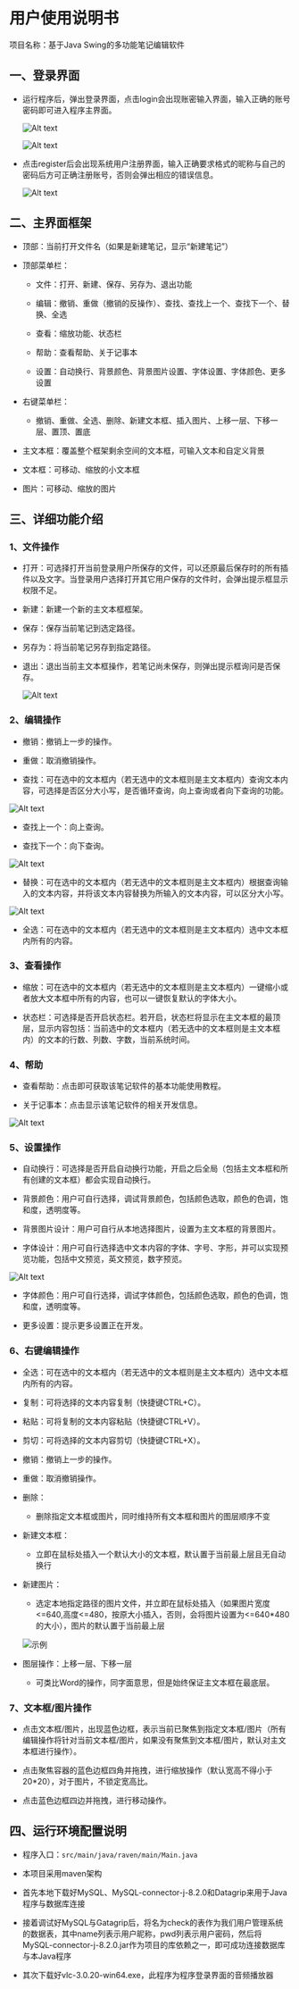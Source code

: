 # 用户使用说明书

项目名称：基于Java Swing的多功能笔记编辑软件

## 一、登录界面

* 运行程序后，弹出登录界面，点击login会出现账密输入界面，输入正确的账号密码即可进入程序主界面。

  ![Alt text](./img/image-14.png)
  
  ![Alt text](./img/image-4.png)

* 点击register后会出现系统用户注册界面，输入正确要求格式的昵称与自己的密码后方可正确注册账号，否则会弹出相应的错误信息。

  ![Alt text](./img/image-15.png)

## 二、主界面框架

* 顶部：当前打开文件名（如果是新建笔记，显示“新建笔记”）

* 顶部菜单栏：

  * 文件：打开、新建、保存、另存为、退出功能

  * 编辑：撤销、重做（撤销的反操作）、查找、查找上一个、查找下一个、替换、全选

  * 查看：缩放功能、状态栏

  * 帮助：查看帮助、关于记事本

  * 设置：自动换行、背景颜色、背景图片设置、字体设置、字体颜色、更多设置

* 右键菜单栏：

  * 撤销、重做、全选、删除、新建文本框、插入图片、上移一层、下移一层、置顶、置底

* 主文本框：覆盖整个框架剩余空间的文本框，可输入文本和自定义背景

* 文本框：可移动、缩放的小文本框

* 图片：可移动、缩放的图片


## 三、详细功能介绍

### 1、文件操作

* 打开：可选择打开当前登录用户所保存的文件，可以还原最后保存时的所有插件以及文字。当登录用户选择打开其它用户保存的文件时，会弹出提示框显示权限不足。

* 新建：新建一个新的主文本框框架。

* 保存：保存当前笔记到选定路径。

* 另存为：将当前笔记另存到指定路径。

* 退出：退出当前主文本框操作，若笔记尚未保存，则弹出提示框询问是否保存。

  ![Alt text](./img/image-11.png)

### 2、编辑操作

* 撤销：撤销上一步的操作。

* 重做：取消撤销操作。

* 查找：可在选中的文本框内（若无选中的文本框则是主文本框内）查询文本内容，可选择是否区分大小写，是否循环查询，向上查询或者向下查询的功能。

![Alt text](./img/image-12.png)

* 查找上一个：向上查询。

* 查找下一个：向下查询。

![Alt text](./img/image-7.png)

* 替换：可在选中的文本框内（若无选中的文本框则是主文本框内）根据查询输入的文本内容，并将该文本内容替换为所输入的文本内容，可以区分大小写。

![Alt text](./img/image-8.png)

* 全选：可在选中的文本框内（若无选中的文本框则是主文本框内）选中文本框内所有的内容。

### 3、查看操作

* 缩放：可在选中的文本框内（若无选中的文本框则是主文本框内）一键缩小或者放大文本框中所有的内容，也可以一键恢复默认的字体大小。

* 状态栏：可选择是否开启状态栏。若开启，状态栏将显示在主文本框的最顶层，显示内容包括：当前选中的文本框内（若无选中的文本框则是主文本框内）的文本的行数、列数、字数，当前系统时间。

### 4、帮助

* 查看帮助：点击即可获取该笔记软件的基本功能使用教程。

* 关于记事本：点击显示该笔记软件的相关开发信息。

![Alt text](./img/image-10.png)


### 5、设置操作

* 自动换行：可选择是否开启自动换行功能，开启之后全局（包括主文本框和所有创建的文本框）都会实现自动换行。

* 背景颜色：用户可自行选择，调试背景颜色，包括颜色选取，颜色的色调，饱和度，透明度等。

* 背景图片设计：用户可自行从本地选择图片，设置为主文本框的背景图片。

* 字体设计：用户可自行选择选中文本内容的字体、字号、字形，并可以实现预览功能，包括中文预览，英文预览，数字预览。

![Alt text](./img/image-5.png)

* 字体颜色：用户可自行选择，调试字体颜色，包括颜色选取，颜色的色调，饱和度，透明度等。

* 更多设置：提示更多设置正在开发。

### 6、右键编辑操作

* 全选：可在选中的文本框内（若无选中的文本框则是主文本框内）选中文本框内所有的内容。

* 复制：可将选择的文本内容复制（快捷键CTRL+C）。

* 粘贴：可将复制的文本内容粘贴（快捷键CTRL+V）。

* 剪切：可将选择的文本内容剪切（快捷键CTRL+X）。

* 撤销：撤销上一步的操作。

* 重做：取消撤销操作。

* 删除：

  * 删除指定文本框或图片，同时维持所有文本框和图片的图层顺序不变

* 新建文本框：

  * 立即在鼠标处插入一个默认大小的文本框，默认置于当前最上层且无自动换行

* 新建图片：

  * 选定本地指定路径的图片文件，并立即在鼠标处插入（如果图片宽度<=640,高度<=480，按原大小插入，否则，会将图片设置为<=640*480的大小），图片的默认置于当前最上层

  ![示例](./img/image-9.png)
  
 
* 图层操作：上移一层、下移一层

  * 可类比Word的操作，同字面意思，但是始终保证主文本框在最底层。

### 7、文本框/图片操作

* 点击文本框/图片，出现蓝色边框，表示当前已聚焦到指定文本框/图片（所有编辑操作将针对当前文本框/图片，如果没有聚焦到文本框/图片，默认对主文本框进行操作）。

* 点击聚焦容器的蓝色边框四角并拖拽，进行缩放操作（默认宽高不得小于20*20），对于图片，不锁定宽高比。

* 点击蓝色边框四边并拖拽，进行移动操作。

## 四、运行环境配置说明

* 程序入口：`src/main/java/raven/main/Main.java`

* 本项目采用maven架构

* 首先本地下载好MySQL、MySQL-connector-j-8.2.0和Datagrip来用于Java程序与数据库连接

* 接着调试好MySQL与Gatagrip后，将名为check的表作为我们用户管理系统的数据表，其中name列表示用户昵称，pwd列表示用户密码，然后将MySQL-connector-j-8.2.0.jar作为项目的库依赖之一，即可成功连接数据库与本Java程序

* 其次下载好vlc-3.0.20-win64.exe，此程序为程序登录界面的音频播放器